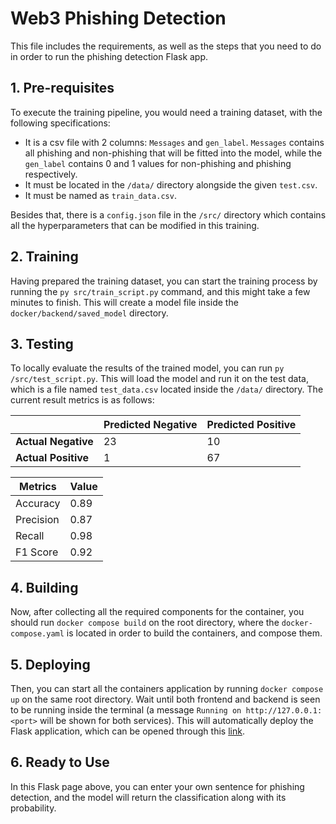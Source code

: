 # Web3 Phishing Detection

This file includes the requirements, as well as the steps that you need to do in order to run the phishing detection Flask app.

## 1. Pre-requisites 

To execute the training pipeline, you would need a training dataset, with the following specifications:
- It is a csv file with 2 columns: `Messages` and `gen_label`. `Messages` contains all phishing and non-phishing that will be fitted into the model, while the `gen_label` contains 0 and 1 values for non-phishing and phishing respectively. 
- It must be located in the `/data/` directory alongside the given `test.csv`.
- It must be named as `train_data.csv`.

Besides that, there is a `config.json` file in the `/src/` directory which contains all the hyperparameters that can be modified in this training. 

## 2. Training

Having prepared the training dataset, you can start the training process by running the `py src/train_script.py` command, and this might take a few minutes to finish. This will create a model file inside the `docker/backend/saved_model` directory. 

## 3. Testing

To locally evaluate the results of the trained model, you can run `py /src/test_script.py`. This will load the model and run it on the test data, which is a file named `test_data.csv` located inside the `/data/` directory. The current result metrics is as follows:

|                     | Predicted Negative | Predicted Positive |
|---------------------|--------------------|--------------------|
| **Actual Negative** | 23                 | 10                 |
| **Actual Positive** | 1                  | 67                 |

| Metrics   | Value |
|-----------|-------|
| Accuracy  | 0.89  | 
| Precision | 0.87  | 
| Recall    | 0.98  |
| F1 Score  | 0.92  | 

## 4. Building

Now, after collecting all the required components for the container, you should run `docker compose build` on the root directory, where the `docker-compose.yaml` is located in order to build the containers, and compose them.

## 5. Deploying

Then, you can start all the containers application by running `docker compose up` on the same root directory. Wait until both frontend and backend is seen to be running inside the terminal (a message `Running on http://127.0.0.1:<port>` will be shown for both services). This will automatically deploy the Flask application, which can be opened through this [link](http://127.0.0.1:5000/).

## 6. Ready to Use

In this Flask page above, you can enter your own sentence for phishing detection, and the model will return the classification along with its probability.